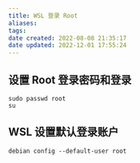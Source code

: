 ```yaml
---
title: WSL 登录 Root
aliases: 
tags: 
date created: 2022-08-08 21:35:17
date updated: 2022-12-01 17:55:24
---
```



## 设置 Root 登录密码和登录

```shell
sudo passwd root
su
```

## WSL 设置默认登录账户

```shell
debian config --default-user root
```
